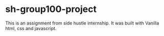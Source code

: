 # sh-group100-project
This is an assignment from side hustle internship. It was built with Vanilla html, css and javascript.

